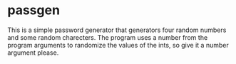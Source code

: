# passgen



This is a simple password generator that generators four random numbers and some random charecters. The program uses a number from the program arguments to randomize the values of the ints, so give it a number argument please. 
